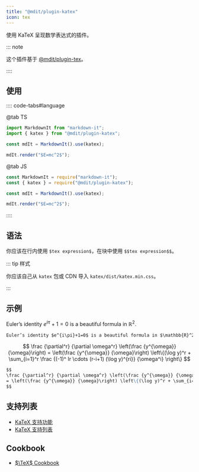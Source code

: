 ```yaml
---
title: "@mdit/plugin-katex"
icon: tex
---
```


使用 KaTeX 呈现数学表达式的插件。

::: note

这个插件基于 [@mdit/plugin-tex](tex.md)。

::::

<!-- more -->

## 使用

:::: code-tabs#language

@tab TS

```ts
import MarkdownIt from "markdown-it";
import { katex } from "@mdit/plugin-katex";

const mdIt = MarkdownIt().use(katex);

mdIt.render("$E=mc^2$");
```

@tab JS

```ts
const MarkdownIt = require("markdown-it");
const { katex } = require("@mdit/plugin-katex");

const mdIt = MarkdownIt().use(katex);

mdIt.render("$E=mc^2$");
```

::::

## 语法

你应该在行内使用 `$tex expression$`，在块中使用 `$$tex expression$$`。

::: tip 样式

你应该自己从 `katex` 包或 CDN 导入 `katex/dist/katex.min.css`。

:::

## 示例

Euler’s identity $e^{i\pi}+1=0$ is a beautiful formula in $\mathbb{R}^2$.

```md
Euler’s identity $e^{i\pi}+1=0$ is a beautiful formula in $\mathbb{R}^2$.
```

$$
\frac {\partial^r} {\partial \omega^r} \left(\frac {y^{\omega}} {\omega}\right)
= \left(\frac {y^{\omega}} {\omega}\right) \left\{(\log y)^r + \sum_{i=1}^r \frac {(-1)^ Ir \cdots (r-i+1) (\log y)^{ri}} {\omega^i} \right\}
$$

```md
$$
\frac {\partial^r} {\partial \omega^r} \left(\frac {y^{\omega}} {\omega}\right)
= \left(\frac {y^{\omega}} {\omega}\right) \left\{(\log y)^r + \sum_{i=1}^r \frac {(-1)^ Ir \cdots (r-i+1) (\log y)^{ri}} {\omega^i} \right\}
$$
```

## 支持列表

- [KaTeX 支持功能](https://katex.org/docs/supported.html)
- [KaTeX 支持列表](https://katex.org/docs/support_table.html)

## Cookbook

- [$\TeX$ Cookbook](tex.md#cookbook)
